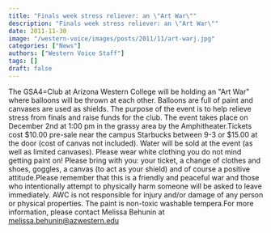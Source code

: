 ```yaml
---
title: "Finals week stress reliever: an \"Art War\""
description: "Finals week stress reliever: an \"Art War\""
date: 2011-11-30
image: "/western-voice/images/posts/2011/11/art-warj.jpg"
categories: ["News"]
authors: ["Western Voice Staff"]
tags: []
draft: false
---
```

The GSA4=Club at Arizona Western College will be holding an "Art War" where balloons will be thrown at each other. Balloons are full of paint and canvases are used as shields. The purpose of the event is to help relieve stress from finals and raise funds for the club. The event takes place on December 2nd at 1:00 pm in the grassy area by the Amphitheater.Tickets cost $10.00 pre-sale near the campus Starbucks between 9-3 or $15.00 at the door (cost of canvas not included). Water will be sold at the event (as well as limited canvases). Please wear white clothing you do not mind getting paint on! Please bring with you: your ticket, a change of clothes and shoes, goggles, a canvas (to act as your shield) and of course a positive attitude.Please remember that this is a friendly and peaceful war and those who intentionally attempt to physically harm someone will be asked to leave immediately. AWC is not responsible for injury and/or damage of any person or physical properties. The paint is non-toxic washable tempera.For more information, please contact Melissa Behunin at melissa.behunin@azwestern.edu